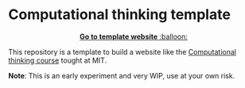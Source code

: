 # Computational thinking template


<p align="center"><a href="https://juliapluto.github.io/computational-thinking-template"> <b>Go to template website</b> :balloon:</a></p>

This repository is a template to build a website like the [Computational thinking course](https://computationalthinking.mit.edu/) tought at MIT.

**Note**: This is an early experiment and very WIP, use at your own risk.

